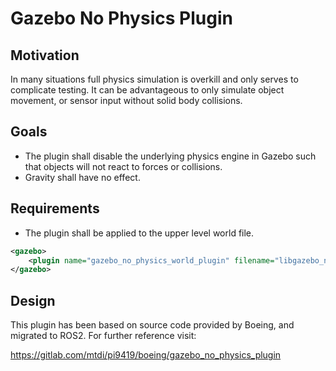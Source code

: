 # Gazebo No Physics Plugin

## Motivation

In many situations full physics simulation is overkill and only serves to complicate testing. It can be advantageous to only simulate object movement, or sensor input without solid body collisions.

## Goals

- The plugin shall disable the underlying physics engine in Gazebo such that objects will not react to forces or collisions.
- Gravity shall have no effect.

## Requirements

- The plugin shall be applied to the upper level world file.

```xml
<gazebo>
    <plugin name="gazebo_no_physics_world_plugin" filename="libgazebo_no_physics_world_plugin.so"></plugin>
</gazebo>
```

## Design

This plugin has been based on source code provided by Boeing, and migrated to ROS2. For further reference visit:

<https://gitlab.com/mtdi/pi9419/boeing/gazebo_no_physics_plugin>

